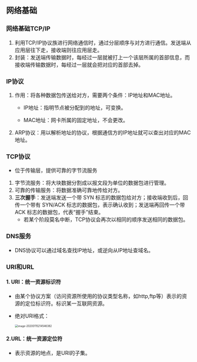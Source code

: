 ## 网络基础

### 网络基础TCP/IP

1. 利用TCP/IP协议族进行网络通信时，通过分层顺序与对方进行通信。发送端从应用层往下走，接收端则往应用层走。
2. 封装：发送端传输数据时，每经过一层就被打上一个该层所属的首部信息，而接收端传输数据时，每经过一层就会把对应的首部去掉。

### IP协议

1. 作用：将各种数据包传送给对方，需要两个条件：IP地址和MAC地址。

   - IP地址：指明节点被分配到的地址，可变换。

   - MAC地址：网卡所属的固定地址，不会更改。

2. ARP协议：用以解析地址的协议，根据通信方的IP地址就可以查出对应的MAC地址。

### TCP协议

- 位于传输层，提供可靠的字节流服务

1. 字节流服务：将大块数据分割成以报文段为单位的数据包进行管理。
2. 可靠的传输服务：将数据准确可靠地传给对方。
3. **三次握手**：发送端发送一个带 SYN 标志的数据包给对方；接收端收到后，回传一个带有 SYN/ACK 标志的数据包，表示确认收到；发送端再回传一个带 ACK 标志的数据包，代表“握手”结束。
   - 若某个阶段莫名中断，TCP协议会再次以相同的顺序发送相同的数据包。

### DNS服务

- DNS协议可以通过域名查找IP地址，或逆向从IP地址查域名。

### URI和URL

#### 1. URI：统一资源标识符

- 由某个协议方案（访问资源所使用的协议类型名称，如http,ftp等）表示的资源的定位标识符。标识某一互联网资源。

- 绝对URI格式：

  <img src="/Users/mtdp/Library/Application Support/typora-user-images/image-20200115214546382.png" alt="image-20200115214546382" style="zoom:50%;" />

#### 2.URL：统一资源定位符

- 表示资源的地点，是URI的子集。

